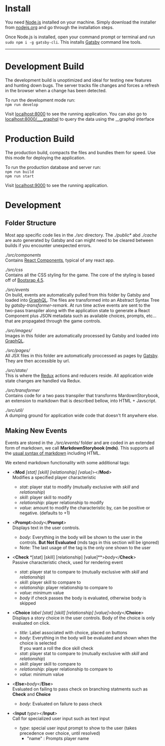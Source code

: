 # Install
You need [Node.js](https://nodejs.org) installed on your machine. Simply download the installer from [nodejs.org](https://nodejs.org) and go through the installation steps.

Once Node.js is installed, open your command prompt or terminal and run `sudo npm i -g gatsby-cli`. This installs [Gatsby](https://www.gatsbyjs.org/) command line tools.

 ---
# Development Build
The development build is unoptimized and ideal for testing new features and hunting down bugs. The server tracks file changes and forces a refresh in the browser when a change has been detected.

To run the development mode run:
<br/>`npm run develop`


Visit [localhost:8000](http://localhost:8000) to see the running application.
You can also go to [localhost:8000/___graphql](http://localhost:8000/___graphql) to query the data using the __graphql interface



# Production Build
The production build, compacts the files and bundles them for speed. Use this mode for deploying the application. 

To run the production database and server run:
<br/>`npm run build`
<br/>`npm run start`


Visit [localhost:9000](http://localhost:9000) to see the running application.

# Development

## Folder Structure

Most app specific code lies in the *./src* directory. The *./public** abd *./cache* are auto generated by Gatsby 
and can might need to be cleared between builds if you encounter unexpected errors.

*./src/components*<br>
Contains [React Components](https://reactjs.org/docs/components-and-props.html), typical of any react app.

*./src/css*<br>
Contains all the CSS styling for the game. The core of the styling is based off of [Bootsrap 4.5](https://getbootstrap.com/docs/4.5/getting-started/introduction/).

*./src/events*<br>
On build, events are automatically pulled from this folder by Gatsby and loaded into [GraphQL](https://www.gatsbyjs.org/docs/graphql/).  The files are transformed into an Abstract Syntax Tree by *gatsby-transformer-remark*. At run time active events are sent to the two-pass transpiler along with the application state to generate a React Component plus JSON metadata such as available choices, prompts, etc... that are propagated through the game controls.

*./src/images/*<br>
Images in this folder are automatically processed by Gatsby and loaded into [GraphQL](https://www.gatsbyjs.org/docs/graphql/).

*./src/pages/*<br>
All JSX files in this folder are automatically proccessed as pages by [Gatsby](https://www.gatsbyjs.org/docs/recipes/pages-layout).
They are then accessible by url.

*./src/state/*<br>
This is where the [Redux](https://react-redux.js.org/) actions and reducers reside. All application wide state changes
are handled via Redux.


*./src/transformer*<br>
Contains code for a two pass transpiler that transforms MardownStorybook, 
an extension to markdown that is described bellow, into HTML + Javscript.

*./src/util/*<br>
A dumping ground for application wide code that doesn't fit anywhere else.

## Making New Events
Events are stored in the *./src/events/* folder and are coded in an extended form of markdown, we call **MarkdownStorybook (mds)**.
This supports all the [usual syntax of markdown](https://www.markdownguide.org/basic-syntax/) including HTML. 

We extend markdown functionality with some additional tags:

- &lt;**Mod** *[stat] [skill] [relationship] [value]*&gt;&lt;/**Mod**&gt; <br>
 Modifies a specified player characteristic
    - *stat*: player stat to modify (mutually exclusive with *skill* and *relationship*)
    - *skill*: player skill to modify
    - *relationship*: player relationship to modify
    - *value*: amount to modify the characteristic by, can be positive or negative. (defaults to +1)
    
    
- &lt;**Prompt**&gt;*body*&lt;/**Prompt**&gt; <br>
Displays text in the user controls. 
    - *body*: Everything in the body will be shown to the user in the controls. **But Not Evaluated** (mds tags in this section will be ignored)
    - Note: The last usage of the tag is the only one shown to the user
    

    
- &lt;**Check** *[stat] [skill] [relationship] [value]**&gt;*body*&lt;/**Check**&gt; <br>
Passive characteristic check, used for rendering event
    - *stat*: player stat to compare to (mutually exclusive with *skill* and *relationship*)
    - *skill*: player skill to compare to
    - *relationship*: player relationship to compare to
    - *value*: minimum value 
    - *body* if check passes the body is evaluated, otherwise body is skipped
    

- &lt;**Choice** *label [stat] [skill] [relationship] [value]*&gt;*body*&lt;/**Choice**&gt; <br>
Displays a story choice in the user controls. Body of the choice is only evaluated on click.
    - *title*: Label associated with choice, placed on buttons
    - *body*: Everything in the body will be evaluated and shown when the choice is selected <br>
    If you want a roll the dice skill check
    - *stat*: player stat to compare to (mutually exclusive with *skill* and *relationship*)
    - *skill*: player skill to compare to
    - *relationship*: player relationship to compare to
    - *value*: minimum value 
        
- &lt;**Else**&gt;*body*&lt;/**Else**&gt; <br>
Evaluated on failing to pass check on branching statments such as **Check** and **Choice**
    - *body*: Evaluated on failure to pass check
    
- &lt;**Input** *type*&gt;&lt;/**Input**&gt; <br>
Call for specialized user input such as text input
    - *type*: special user input prompt to show to the user (takes precedence over choice, until resolved)
        - "name" : Prompts player name 
